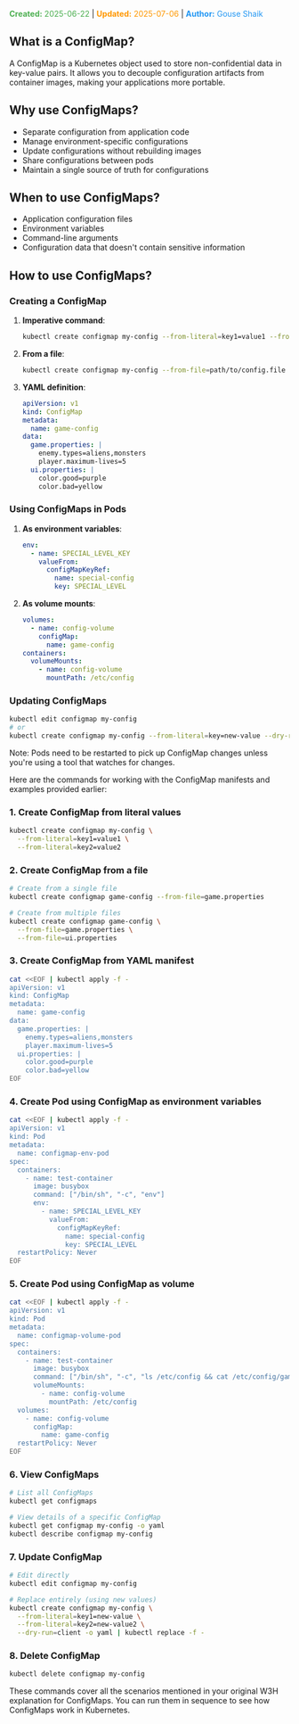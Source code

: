 <span style="color:#4caf50;"><b>Created:</b> 2025-06-22</span> | <span style="color:#ff9800;"><b>Updated:</b> 2025-07-06</span> | <span style="color:#2196f3;"><b>Author:</b> Gouse Shaik</span>
## What is a ConfigMap?
A ConfigMap is a Kubernetes object used to store non-confidential data in key-value pairs. It allows you to decouple configuration artifacts from container images, making your applications more portable.

## Why use ConfigMaps?
- Separate configuration from application code
- Manage environment-specific configurations
- Update configurations without rebuilding images
- Share configurations between pods
- Maintain a single source of truth for configurations

## When to use ConfigMaps?
- Application configuration files
- Environment variables
- Command-line arguments
- Configuration data that doesn't contain sensitive information

## How to use ConfigMaps?

### Creating a ConfigMap
1. **Imperative command**:
   ```bash
   kubectl create configmap my-config --from-literal=key1=value1 --from-literal=key2=value2
   ```

2. **From a file**:
   ```bash
   kubectl create configmap my-config --from-file=path/to/config.file
   ```

3. **YAML definition**:
   ```yaml
   apiVersion: v1
   kind: ConfigMap
   metadata:
     name: game-config
   data:
     game.properties: |
       enemy.types=aliens,monsters
       player.maximum-lives=5
     ui.properties: |
       color.good=purple
       color.bad=yellow
   ```

### Using ConfigMaps in Pods
1. **As environment variables**:
   ```yaml
   env:
     - name: SPECIAL_LEVEL_KEY
       valueFrom:
         configMapKeyRef:
           name: special-config
           key: SPECIAL_LEVEL
   ```

2. **As volume mounts**:
   ```yaml
   volumes:
     - name: config-volume
       configMap:
         name: game-config
   containers:
     volumeMounts:
       - name: config-volume
         mountPath: /etc/config
   ```

### Updating ConfigMaps
```bash
kubectl edit configmap my-config
# or
kubectl create configmap my-config --from-literal=key=new-value --dry-run=client -o yaml | kubectl replace -f -
```

Note: Pods need to be restarted to pick up ConfigMap changes unless you're using a tool that watches for changes.

Here are the commands for working with the ConfigMap manifests and examples provided earlier:

### 1. Create ConfigMap from literal values
```bash
kubectl create configmap my-config \
  --from-literal=key1=value1 \
  --from-literal=key2=value2
```

### 2. Create ConfigMap from a file
```bash
# Create from a single file
kubectl create configmap game-config --from-file=game.properties

# Create from multiple files
kubectl create configmap game-config \
  --from-file=game.properties \
  --from-file=ui.properties
```

### 3. Create ConfigMap from YAML manifest
```bash
cat <<EOF | kubectl apply -f -
apiVersion: v1
kind: ConfigMap
metadata:
  name: game-config
data:
  game.properties: |
    enemy.types=aliens,monsters
    player.maximum-lives=5
  ui.properties: |
    color.good=purple
    color.bad=yellow
EOF
```

### 4. Create Pod using ConfigMap as environment variables
```bash
cat <<EOF | kubectl apply -f -
apiVersion: v1
kind: Pod
metadata:
  name: configmap-env-pod
spec:
  containers:
    - name: test-container
      image: busybox
      command: ["/bin/sh", "-c", "env"]
      env:
        - name: SPECIAL_LEVEL_KEY
          valueFrom:
            configMapKeyRef:
              name: special-config
              key: SPECIAL_LEVEL
  restartPolicy: Never
EOF
```

### 5. Create Pod using ConfigMap as volume
```bash
cat <<EOF | kubectl apply -f -
apiVersion: v1
kind: Pod
metadata:
  name: configmap-volume-pod
spec:
  containers:
    - name: test-container
      image: busybox
      command: ["/bin/sh", "-c", "ls /etc/config && cat /etc/config/game.properties"]
      volumeMounts:
        - name: config-volume
          mountPath: /etc/config
  volumes:
    - name: config-volume
      configMap:
        name: game-config
  restartPolicy: Never
EOF
```

### 6. View ConfigMaps
```bash
# List all ConfigMaps
kubectl get configmaps

# View details of a specific ConfigMap
kubectl get configmap my-config -o yaml
kubectl describe configmap my-config
```

### 7. Update ConfigMap
```bash
# Edit directly
kubectl edit configmap my-config

# Replace entirely (using new values)
kubectl create configmap my-config \
  --from-literal=key1=new-value \
  --from-literal=key2=new-value2 \
  --dry-run=client -o yaml | kubectl replace -f -
```

### 8. Delete ConfigMap
```bash
kubectl delete configmap my-config
```

These commands cover all the scenarios mentioned in your original W3H explanation for ConfigMaps. You can run them in sequence to see how ConfigMaps work in Kubernetes.